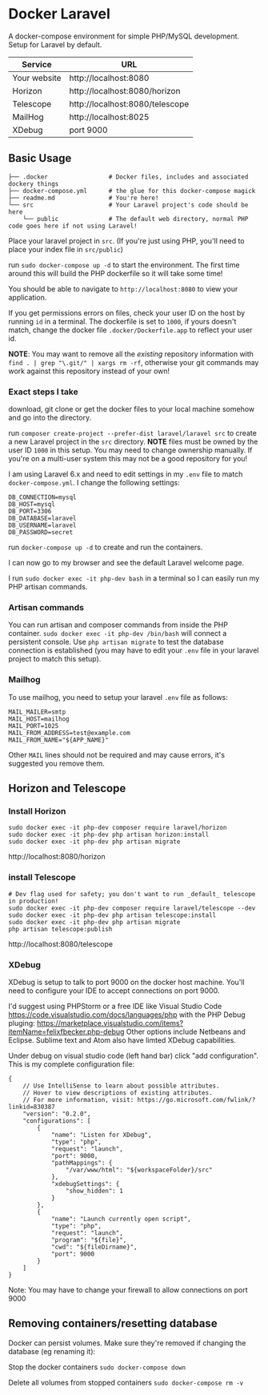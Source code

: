 # Docker Laravel

A docker-compose environment for simple PHP/MySQL development. Setup for Laravel by default.

| Service | URL |
| --- | --- |
| Your website | http://localhost:8080 |
| Horizon | http://localhost:8080/horizon |
| Telescope | http://localhost:8080/telescope |
| MailHog | http://localhost:8025 |
| XDebug | port 9000 |


## Basic Usage

```
├── .docker                 # Docker files, includes and associated dockery things
├── docker-compose.yml      # the glue for this docker-compose magick
├── readme.md               # You're here!
└── src                     # Your Laravel project's code should be here
    └── public              # The default web directory, normal PHP code goes here if not using Laravel!

```
Place your laravel project in `src`. (If you're just using PHP, you'll need to place your index file in `src/public`)

run `sudo docker-compose up -d` to start the environment. The first time around this will build the PHP dockerfile so it will take some time!

You should be able to navigate to `http://localhost:8080` to view your application.

If you get permissions errors on files, check your user ID on the host by running `id` in a terminal. The dockerfile is set to `1000`, if yours doesn't match, change the docker file `.docker/Dockerfile.app` to reflect your user id.

**NOTE**: You may want to remove all the _*existing*_ repository information with `find . | grep "\.git/" | xargs rm -rf`, otherwise your git commands may work against this repository instead of your own!

### Exact steps I take

download, git clone or get the docker files to your local machine somehow and go into the directory.

run `composer create-project --prefer-dist laravel/laravel src` to create a new Laravel project in the `src` directory. **NOTE** files must be owned by the user ID `1000` in this setup. You may need to change ownership manually. If you're on a multi-user system this may not be a good repository for you!

I am using Laravel 6.x and need to edit settings in my `.env` file to match `docker-compose.yml`. I change the following settings:

```
DB_CONNECTION=mysql
DB_HOST=mysql
DB_PORT=3306
DB_DATABASE=laravel
DB_USERNAME=laravel
DB_PASSWORD=secret
```

run `docker-compose up -d` to create and run the containers.

I can now go to my browser and see the default Laravel welcome page.

I run `sudo docker exec -it php-dev bash` in a terminal so I can easily run my PHP artisan commands.

### Artisan commands

You can run artisan and composer commands from inside the PHP container. `sudo docker exec -it php-dev /bin/bash` will connect a persistent console. Use `php artisan migrate` to test the database connection is established (you may have to edit your `.env` file in your laravel project to match this setup).

### Mailhog

To use mailhog, you need to setup your laravel `.env` file as follows:

```
MAIL_MAILER=smtp
MAIL_HOST=mailhog
MAIL_PORT=1025
MAIL_FROM_ADDRESS=test@example.com
MAIL_FROM_NAME="${APP_NAME}"
```

Other `MAIL` lines should not be required and may cause errors, it's suggested you remove them.

## Horizon and Telescope

### Install Horizon

```
sudo docker exec -it php-dev composer require laravel/horizon
sudo docker exec -it php-dev php artisan horizon:install
sudo docker exec -it php-dev php artisan migrate
```

http://localhost:8080/horizon


### install Telescope

```
# Dev flag used for safety; you don't want to run _default_ telescope in production!
sudo docker exec -it php-dev composer require laravel/telescope --dev
sudo docker exec -it php-dev php artisan telescope:install
sudo docker exec -it php-dev php artisan migrate
php artisan telescope:publish
```

http://localhost:8080/telescope


### XDebug

XDebug is setup to talk to port 9000 on the docker host machine. You'll need to configure your IDE to accept connections on port 9000.

I'd suggest using PHPStorm or a free IDE like Visual Studio Code https://code.visualstudio.com/docs/languages/php with the PHP Debug pluging: https://marketplace.visualstudio.com/items?itemName=felixfbecker.php-debug Other options include Netbeans and Eclipse. Sublime text and Atom also have limted XDebug capabilities.

Under debug on visual studio code (left hand bar) click "add configuration". This is my complete configuration file:

```
{
    // Use IntelliSense to learn about possible attributes.
    // Hover to view descriptions of existing attributes.
    // For more information, visit: https://go.microsoft.com/fwlink/?linkid=830387
    "version": "0.2.0",
    "configurations": [
        {
            "name": "Listen for XDebug",
            "type": "php",
            "request": "launch",
            "port": 9000,
            "pathMappings": {
                "/var/www/html": "${workspaceFolder}/src"
            },
            "xdebugSettings": {
                "show_hidden": 1
            }
        },
        {
            "name": "Launch currently open script",
            "type": "php",
            "request": "launch",
            "program": "${file}",
            "cwd": "${fileDirname}",
            "port": 9000
        }
    ]
}
```

Note: You may have to change your firewall to allow connections on port 9000

## Removing containers/resetting database

Docker can persist volumes. Make sure they're removed if changing the database (eg renaming it):

Stop the docker containers
`sudo docker-compose down`

Delete all volumes from stopped containers
`sudo docker-compose rm -v`


